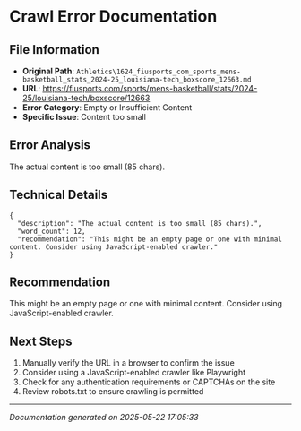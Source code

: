 # Crawl Error Documentation

## File Information
- **Original Path**: `Athletics\1624_fiusports_com_sports_mens-basketball_stats_2024-25_louisiana-tech_boxscore_12663.md`
- **URL**: https://fiusports.com/sports/mens-basketball/stats/2024-25/louisiana-tech/boxscore/12663
- **Error Category**: Empty or Insufficient Content
- **Specific Issue**: Content too small

## Error Analysis
The actual content is too small (85 chars).

## Technical Details
```
{
  "description": "The actual content is too small (85 chars).",
  "word_count": 12,
  "recommendation": "This might be an empty page or one with minimal content. Consider using JavaScript-enabled crawler."
}
```

## Recommendation
This might be an empty page or one with minimal content. Consider using JavaScript-enabled crawler.

## Next Steps
1. Manually verify the URL in a browser to confirm the issue
2. Consider using a JavaScript-enabled crawler like Playwright
3. Check for any authentication requirements or CAPTCHAs on the site
4. Review robots.txt to ensure crawling is permitted

---
*Documentation generated on 2025-05-22 17:05:33*
